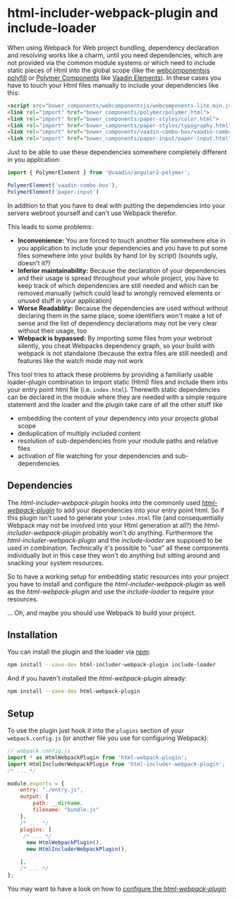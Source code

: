 # html-includer-webpack-plugin and include-loader
When using Webpack for Web project bundling, dependency declaration and resolving works like a charm, until you need dependencies, which are not provided via the common module systems or which need to include static pieces of Html into the global scope (like the [webcomponentsjs polyfill](http://webcomponents.org/polyfills/) or [Polymer Components](https://elements.polymer-project.org/guides/using-elements#using-elements) like [Vaadin Elements](https://vaadin.com/docs/-/part/elements/elements-getting-started.html#create-a-html-file)). In these cases you have to touch your Html files manually to include your dependencies like this:
```html
<script src="bower_components/webcomponentsjs/webcomponents-lite.min.js"></script>
<link rel="import" href="bower_components/polymer/polymer.html">
<link rel="import" href="bower_components/paper-styles/color.html">
<link rel="import" href="bower_components/paper-styles/typography.html">
<link rel="import" href="bower_components/vaadin-combo-box/vaadin-combo-box.html">
<link rel="import" href="bower_components/paper-input/paper-input.html">
```
Just to be able to use these dependencies somewhere completely different in you application:
```javascript
import { PolymerElement } from '@vaadin/angular2-polymer';

PolymerElement('vaadin-combo-box'),
PolymerElement('paper-input')
```
In addition to that you have to deal with putting the dependencies into your servers webroot yourself and can't use Webpack therefor.

This leads to some problems:
* **Inconvenience:** You are forced to touch another file somewhere else in you application to include your dependencies and you have to put some files somewhere into your builds by hand (or by script) (sounds ugly, doesn't it?)
* **Inferior maintainability:** Because the declaration of your dependencies and their usage is spread throughout your whole project, you have to keep track of which dependencies are still needed and which can be removed manually (which could lead to wrongly removed elements or unused stuff in your application)
* **Worse Readablity:** Because the dependencies are used without without declaring them in the same place, some identifiers won't make a lot of sense and the list of dependency declarations may not be very clear without their usage, too
* **Webpack is bypassed:** By importing some files from your webroot silently, you cheat Webpacks dependency graph, so your build with webpack is not standalone (because the extra files are still needed) and features like the watch mode may not work

This tool tries to attack these problems by providing a familiarly usable loader-plugin combination to import static (Html) files and include them into your entry point html file (i.e. `index.html`). Therewith static dependencies can be declared in the module where they are needed with a simple require statement and the loader and the plugin take care of all the other stuff like
* embedding the content of your dependency into your projects global scope
* deduplication of multiply included content
* resolution of sub-dependencies from your module paths and relative files
* activation of file watching for your dependencies and sub-dependencies

## Dependencies
The *html-includer-webpack-plugin* hooks into the commonly used [*html-webpack-plugin*](https://github.com/ampedandwired/html-webpack-plugin) to add your dependencies into your entry point html. So if this plugin isn't used to generate your `index.html` file (and consequentially Webpack may not be involved into your Html generation at all?) the *html-includer-webpack-plugin* probably won't do anything. Furthermore the *html-includer-webpack-plugin* and the *include-loader* are supposed to be used in combination. Technically it's possible to "use" all these components individually but in this case they won't do anything but sitting around and snacking your system resources.

So to have a working setup for embedding static resources into your project you have to install and configure the *html-includer-webpack-plugin* as well as the *html-webpack-plugin* and use the *include-loader* to require your resources.

... Oh, and maybe you should use Webpack to build your project.

## Installation
You can install the plugin and the loader via [npm](https://www.npmjs.com/):
```sh
npm install --save-dev html-includer-webpack-plugin include-loader
```
And if you haven't installed the *html-webpack-plugin* already:
```sh
npm install --save-dev html-webpack-plugin
```

## Setup
To use the plugin just hook it into the `plugins` section of your `webpack.config.js` (or another file you use for configuring Webpack):
```js
// webpack.config.js
import * as HtmlWebpackPlugin from 'html-webpack-plugin';
import HtmlIncluderWebpackPlugin from 'html-includer-webpack-plugin';
/* ... */

module.exports = {
    entry: "./entry.js",
    output: {
        path: __dirname,
        filename: "bundle.js"
    },
    /* ... */
    plugins: [
     /* ... */
      new HtmlWebpackPlugin(),
      new HtmlIncluderWebpackPlugin(),

    ],
    /* ... */
};
```
You may want to have a look on how to [configure the *html-webpack-plugin*](https://github.com/ampedandwired/html-webpack-plugin#configuration)
